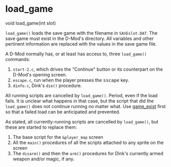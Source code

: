 # load_game

<Prototype>void load_game(int slot)</Prototype>

`load_game()` loads the save game with the filename in `SAVEslot.DAT`. The save game must exist in the D-Mod's directory. All variables and other pertinent information are replaced with the values in the save game file.

A D-Mod normally has, or at least has access to, three `load_game()` commands:

1. `start-2.c`, which drives the "Continue" button or its counterpart on the D-Mod's opening screen.
2. `escape.c`, run when the player presses the <kbd>sscape</kbd> key.
3. `dinfo.c`, Dink's `die()` procedure.

All running scripts are cancelled by `load_game()`. Period, even if the load fails. It is unclear what happens in that case, but the script that did the `load_game()` does not continue running no matter what. Use [game_exist](./game-exists.md) first so that a failed load can be anticipated and prevented.

As stated, all currently-running scripts are cancelled by `load_game()`, but these are started to replace them:

1. The base script for the `&player_map` screen
2. All the `main()` procedures of all the scripts attached to any sprite on the screen
3. The `disarm()` and then the `arm()` procedures for Dink's currently armed weapon and/or magic, if any.
